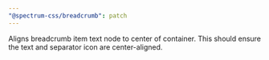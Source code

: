 ```yaml
---
"@spectrum-css/breadcrumb": patch
---
```


Aligns breadcrumb item text node to center of container. This should ensure the text and separator icon are center-aligned.
